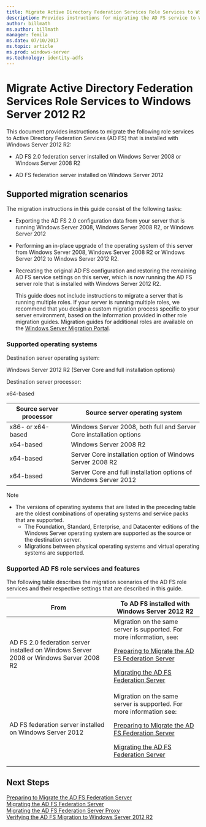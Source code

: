 ```yaml
---
title: Migrate Active Directory Federation Services Role Services to Windows Server 2012 R2
description: Provides instructions for migrating the AD FS service to Windows Server 2012 R2.
author: billmath
ms.author: billmath
manager: femila
ms.date: 07/10/2017
ms.topic: article
ms.prod: windows-server
ms.technology: identity-adfs
---
```




# Migrate Active Directory Federation Services Role Services to Windows Server 2012 R2
 This document provides instructions to migrate the following role services to Active Directory Federation Services (AD FS) that is installed with Windows Server 2012 R2:  
  
-   AD FS 2.0 federation server installed on Windows Server 2008 or Windows Server 2008 R2  
  
-   AD FS federation server installed on Windows Server 2012  
  
## Supported migration scenarios  
 The migration instructions in this guide consist of the following tasks:  
  
- Exporting the AD FS 2.0 configuration data from your server that is running Windows Server 2008, Windows Server 2008 R2, or Windows Server 2012  
  
- Performing an in-place upgrade of the operating system of this server from Windows Server 2008, Windows Server 2008 R2 or Windows Server 2012 to Windows Server 2012 R2. 
  
- Recreating the original AD FS configuration and restoring the remaining AD FS service settings on this server, which is now running the AD FS server role that is installed with Windows Server 2012 R2.  
  
  This guide does not include instructions to migrate a server that is running multiple roles. If your server is running multiple roles, we recommend that you design a custom migration process specific to your server environment, based on the information provided in other role migration guides. Migration guides for additional roles are available on the [Windows Server Migration Portal](https://go.microsoft.com/fwlink/?LinkId=247608).  
  
### Supported operating systems  
 Destination server operating system:  
  
 Windows Server 2012 R2 (Server Core and full installation options)  
  
 Destination server processor:  
  
 x64-based  
  
|Source server processor|Source server operating system|  
|-----------------------------|------------------------------------|  
|x86- or x64-based| Windows Server 2008, both full and Server Core installation options|  
|x64-based|Windows Server 2008 R2|  
|x64-based|Server Core installation option of Windows Server 2008 R2|  
|x64-based|Server Core and full installation options of Windows Server 2012|  
  
> [!NOTE]
> - The versions of operating systems that are listed in the preceding table are the oldest combinations of operating systems and service packs that are supported.  
>   -   The Foundation, Standard, Enterprise, and Datacenter editions of the Windows Server operating system are supported as the source or the destination server.  
>   -   Migrations between physical operating systems and virtual operating systems are supported.  
  
### Supported AD FS role services and features  
 The following table describes the migration scenarios of the AD FS role services and their respective settings that are described in this guide.  
  
|From|To AD FS installed with Windows Server 2012 R2|  
|----------|----------------------------------------------------------------------------------------------|  
|AD FS 2.0 federation server installed on Windows Server 2008 or Windows Server 2008 R2|Migration on the same server is supported. For more information, see:<p> [Preparing to Migrate the AD FS Federation Server](prepare-migrate-ad-fs-server-r2.md)<p> [Migrating the AD FS Federation Server](migrate-ad-fs-fed-server-r2.md)|  
|AD FS federation server installed on Windows Server 2012|Migration on the same server is supported.  For more information see:<p> [Preparing to Migrate the AD FS Federation Server](prepare-migrate-ad-fs-server-r2.md)<p> [Migrating the AD FS Federation Server](migrate-ad-fs-fed-server-r2.md)|  
  
## Next Steps
 [Preparing to Migrate the AD FS Federation Server](prepare-migrate-ad-fs-server-r2.md)   
 [Migrating the AD FS Federation Server](migrate-ad-fs-fed-server-r2.md)   
 [Migrating the AD FS Federation Server Proxy](migrate-fed-server-proxy-r2.md)   
 [Verifying the AD FS Migration to Windows Server 2012 R2](verify-ad-fs-migration.md)